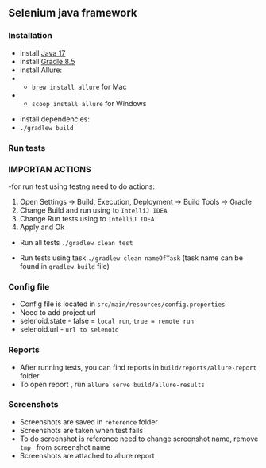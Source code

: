 ## Selenium java framework 

### Installation

- install [Java 17](https://www.oracle.com/java/technologies/javase/jdk17-archive-downloads.html)
- install [Gradle 8.5](https://gradle.org/releases/)
- install Allure:
- * `brew install allure` for Mac
- * `scoop install allure` for Windows
* install dependencies:
* `./gradlew build`
### Run tests
 
### IMPORTAN ACTIONS
-for run test using testng need to do actions:
 1. Open Settings -> Build, Execution, Deployment -> Build Tools -> Gradle
 2. Change Build and run using to `IntelliJ IDEA`
 3. Change Run tests using to `IntelliJ IDEA`
 4. Apply and Ok


- Run all tests `./gradlew clean test`

- Run tests using task `./gradlew clean nameOfTask` (task name can be found in `gradlew build` file)

### Config file
- Config file is located in `src/main/resources/config.properties`
- Need to add project url
- selenoid.state - false = `local run`, `true = remote run`
- selenoid.url - `url to selenoid`

### Reports
- After running tests, you can find reports in `build/reports/allure-report` folder
- To open report , run `allure serve build/allure-results`

### Screenshots
- Screenshots are saved in `reference` folder
- Screenshots are taken when test fails
- To do screenshot is reference need to change screenshot name, remove `tmp_` from screenshot name
- Screenshots are attached to allure report 